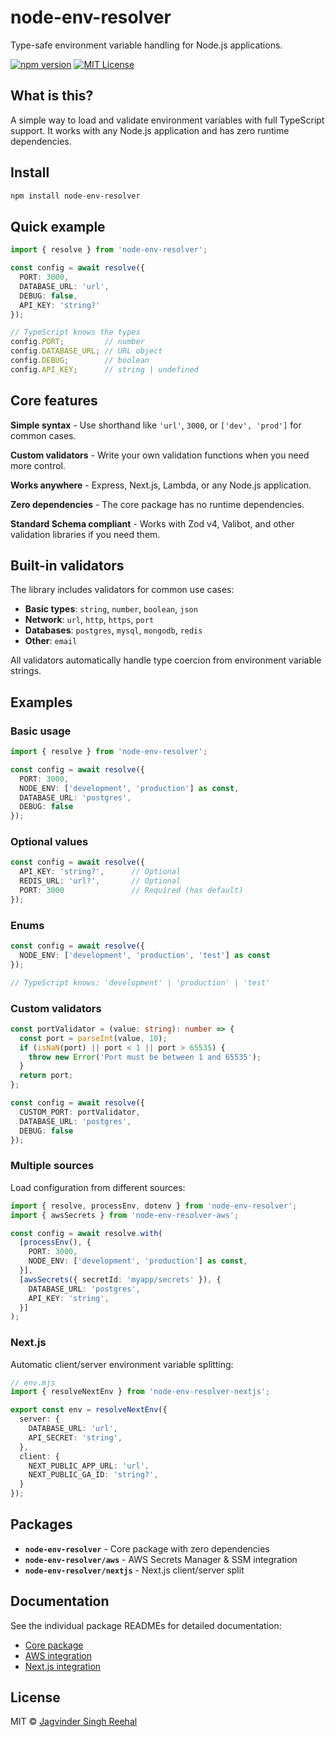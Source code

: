 # node-env-resolver

Type-safe environment variable handling for Node.js applications.

[![npm version](https://img.shields.io/npm/v/node-env-resolver)](https://www.npmjs.com/package/node-env-resolver)
[![MIT License](https://img.shields.io/badge/license-MIT-blue.svg)](https://opensource.org/licenses/MIT)

## What is this?

A simple way to load and validate environment variables with full TypeScript support. It works with any Node.js application and has zero runtime dependencies.

## Install

```bash
npm install node-env-resolver
```

## Quick example

```ts
import { resolve } from 'node-env-resolver';

const config = await resolve({
  PORT: 3000,
  DATABASE_URL: 'url',
  DEBUG: false,
  API_KEY: 'string?'
});

// TypeScript knows the types
config.PORT;         // number
config.DATABASE_URL; // URL object
config.DEBUG;        // boolean
config.API_KEY;      // string | undefined
```

## Core features

**Simple syntax** - Use shorthand like `'url'`, `3000`, or `['dev', 'prod']` for common cases.

**Custom validators** - Write your own validation functions when you need more control.

**Works anywhere** - Express, Next.js, Lambda, or any Node.js application.

**Zero dependencies** - The core package has no runtime dependencies.

**Standard Schema compliant** - Works with Zod v4, Valibot, and other validation libraries if you need them.

## Built-in validators

The library includes validators for common use cases:

- **Basic types**: `string`, `number`, `boolean`, `json`
- **Network**: `url`, `http`, `https`, `port`
- **Databases**: `postgres`, `mysql`, `mongodb`, `redis`
- **Other**: `email`

All validators automatically handle type coercion from environment variable strings.

## Examples

### Basic usage

```ts
import { resolve } from 'node-env-resolver';

const config = await resolve({
  PORT: 3000,
  NODE_ENV: ['development', 'production'] as const,
  DATABASE_URL: 'postgres',
  DEBUG: false
});
```

### Optional values

```ts
const config = await resolve({
  API_KEY: 'string?',      // Optional
  REDIS_URL: 'url?',       // Optional
  PORT: 3000               // Required (has default)
});
```

### Enums

```ts
const config = await resolve({
  NODE_ENV: ['development', 'production', 'test'] as const
});

// TypeScript knows: 'development' | 'production' | 'test'
```

### Custom validators

```ts
const portValidator = (value: string): number => {
  const port = parseInt(value, 10);
  if (isNaN(port) || port < 1 || port > 65535) {
    throw new Error('Port must be between 1 and 65535');
  }
  return port;
};

const config = await resolve({
  CUSTOM_PORT: portValidator,
  DATABASE_URL: 'postgres',
  DEBUG: false
});
```

### Multiple sources

Load configuration from different sources:

```ts
import { resolve, processEnv, dotenv } from 'node-env-resolver';
import { awsSecrets } from 'node-env-resolver-aws';

const config = await resolve.with(
  [processEnv(), {
    PORT: 3000,
    NODE_ENV: ['development', 'production'] as const,
  }],
  [awsSecrets({ secretId: 'myapp/secrets' }), {
    DATABASE_URL: 'postgres',
    API_KEY: 'string',
  }]
);
```

### Next.js

Automatic client/server environment variable splitting:

```ts
// env.mjs
import { resolveNextEnv } from 'node-env-resolver-nextjs';

export const env = resolveNextEnv({
  server: {
    DATABASE_URL: 'url',
    API_SECRET: 'string',
  },
  client: {
    NEXT_PUBLIC_APP_URL: 'url',
    NEXT_PUBLIC_GA_ID: 'string?',
  }
});
```

## Packages

- **`node-env-resolver`** - Core package with zero dependencies
- **`node-env-resolver/aws`** - AWS Secrets Manager & SSM integration
- **`node-env-resolver/nextjs`** - Next.js client/server split

## Documentation

See the individual package READMEs for detailed documentation:

- [Core package](./packages/node-env-resolver/README.md)
- [AWS integration](./packages/node-env-resolver-aws/README.md)
- [Next.js integration](./packages/nextjs-resolver/README.md)

## License

MIT © [Jagvinder Singh Reehal](https://jagreehal.com)
